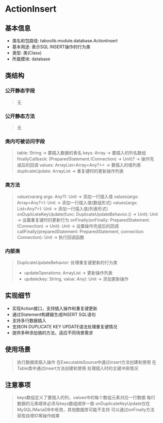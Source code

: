 # ActionInsert

## 基本信息
- 类名和包路径: taboolib.module.database.ActionInsert
- 基本用途: 表示SQL INSERT操作的行为类
- 类型: 类(Class)
- 所属模块: database

## 类结构

### 公开静态字段
> 无

### 公开静态方法
> 无

### 类内可被访问字段
> table: String -> 要插入数据的表名
> keys: Array<String> -> 要插入的列名数组
> finallyCallback: (PreparedStatement.(Connection) -> Unit)? -> 操作完成后的回调
> values: ArrayList<Array<Any?>> -> 要插入的值列表
> duplicateUpdate: ArrayList<UpdateOperation> -> 重复键时的更新操作列表

### 类方法
> value(vararg args: Any?): Unit -> 添加一行插入值
> values(args: Array<Any?>): Unit -> 添加一行插入值(数组形式)
> values(args: List<Any?>): Unit -> 添加一行插入值(列表形式)
> onDuplicateKeyUpdate(func: DuplicateUpdateBehavior.() -> Unit): Unit -> 设置重复键时的更新行为
> onFinally(onFinally: PreparedStatement.(Connection) -> Unit): Unit -> 设置操作完成后的回调
> callFinally(preparedStatement: PreparedStatement, connection: Connection): Unit -> 执行回调函数

### 内部类
> DuplicateUpdateBehavior: 处理重复键更新的行为类
>   - updateOperations: ArrayList<UpdateOperation> -> 更新操作列表
>   - update(key: String, value: Any): Unit -> 添加更新操作

## 实现细节
- 实现Action接口，支持插入操作和重复键更新
- 通过Statement构建器生成INSERT SQL语句
- 支持多行数据插入
- 支持ON DUPLICATE KEY UPDATE语法处理重复键情况
- 提供多种添加值的方法，适应不同场景需求

## 使用场景
> 执行数据库插入操作
> 在ExecutableSource中通过insert方法创建和使用
> 在Table类中通过insert方法创建和使用
> 处理插入时的主键冲突情况

## 注意事项
> keys数组定义了要插入的列，values中的每个数组元素对应一行数据
> 每行数据的元素顺序必须与keys数组顺序一致
> onDuplicateKeyUpdate仅在MySQL/MariaDB中有效，其他数据库可能不支持
> 可以通过onFinally方法获取自增ID等操作结果